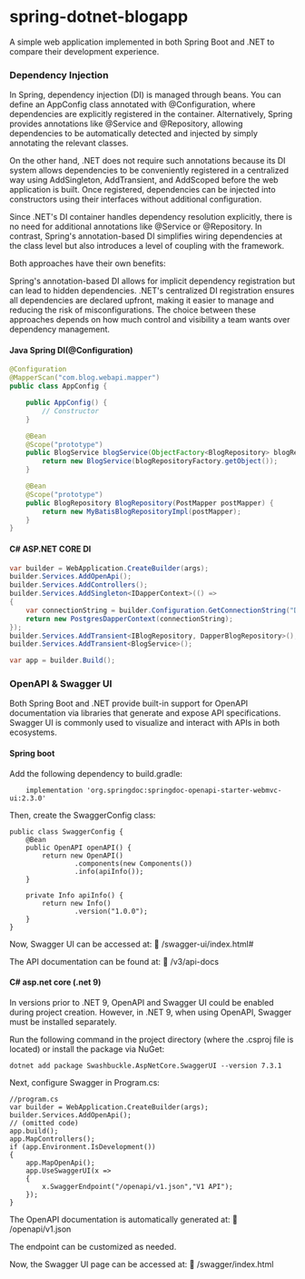 # spring-dotnet-blogapp
A simple web application implemented in both Spring Boot and .NET to compare their development experience.

### Dependency Injection 
In Spring, dependency injection (DI) is managed through beans.
You can define an AppConfig class annotated with @Configuration, where dependencies are explicitly registered in the container.
Alternatively, Spring provides annotations like @Service and @Repository, allowing dependencies to be automatically detected and injected by simply annotating the relevant classes.

On the other hand, .NET does not require such annotations because its DI system allows dependencies to be conveniently registered in a centralized way using AddSingleton, AddTransient, and AddScoped before the web application is built. Once registered, dependencies can be injected into constructors using their interfaces without additional configuration.

Since .NET's DI container handles dependency resolution explicitly, there is no need for additional annotations like @Service or @Repository. In contrast, Spring's annotation-based DI simplifies wiring dependencies at the class level but also introduces a level of coupling with the framework.

Both approaches have their own benefits:

Spring's annotation-based DI allows for implicit dependency registration but can lead to hidden dependencies.
.NET's centralized DI registration ensures all dependencies are declared upfront, making it easier to manage and reducing the risk of misconfigurations.
The choice between these approaches depends on how much control and visibility a team wants over dependency management.
#### Java Spring DI(@Configuration)

```java
@Configuration
@MapperScan("com.blog.webapi.mapper")  
public class AppConfig {

    public AppConfig() {
        // Constructor
    }

    @Bean
    @Scope("prototype")
    public BlogService blogService(ObjectFactory<BlogRepository> blogRepositoryFactory) {
        return new BlogService(blogRepositoryFactory.getObject());
    }

    @Bean
    @Scope("prototype")
    public BlogRepository BlogRepository(PostMapper postMapper) {
        return new MyBatisBlogRepositoryImpl(postMapper);
    }
}
```

#### C# ASP.NET CORE DI
```C#
var builder = WebApplication.CreateBuilder(args);
builder.Services.AddOpenApi();
builder.Services.AddControllers();
builder.Services.AddSingleton<IDapperContext>(() =>
{
    var connectionString = builder.Configuration.GetConnectionString("DefaultConnection");
    return new PostgresDapperContext(connectionString);
});
builder.Services.AddTransient<IBlogRepository, DapperBlogRepository>();
builder.Services.AddTransient<BlogService>();

var app = builder.Build();
```

### OpenAPI & Swagger UI 
Both Spring Boot and .NET provide built-in support for OpenAPI documentation via libraries that generate and expose API specifications. Swagger UI is commonly used to visualize and interact with APIs in both ecosystems.

#### Spring boot 
Add the following dependency to build.gradle:
```
    implementation 'org.springdoc:springdoc-openapi-starter-webmvc-ui:2.3.0'
```
Then, create the SwaggerConfig class:
```
public class SwaggerConfig {
    @Bean
    public OpenAPI openAPI() {
        return new OpenAPI()
                .components(new Components())
                .info(apiInfo());
    }

    private Info apiInfo() {
        return new Info()
                .version("1.0.0");
    }
}
```
Now, Swagger UI can be accessed at:
📌 /swagger-ui/index.html#

The API documentation can be found at:
📌 /v3/api-docs


#### C# asp.net core (.net 9)
In versions prior to .NET 9, OpenAPI and Swagger UI could be enabled during project creation. However, in .NET 9, when using OpenAPI, Swagger must be installed separately.

Run the following command in the project directory (where the .csproj file is located) or install the package via NuGet:
```
dotnet add package Swashbuckle.AspNetCore.SwaggerUI --version 7.3.1
```

Next, configure Swagger in Program.cs:
```
//program.cs 
var builder = WebApplication.CreateBuilder(args);
builder.Services.AddOpenApi();
// (omitted code)
app.build();
app.MapControllers();
if (app.Environment.IsDevelopment())
{
    app.MapOpenApi();
    app.UseSwaggerUI(x =>
    {
        x.SwaggerEndpoint("/openapi/v1.json","V1 API");
    });
}
```
The OpenAPI documentation is automatically generated at:
📌 /openapi/v1.json

The endpoint can be customized as needed.

Now, the Swagger UI page can be accessed at:
📌 /swagger/index.html


